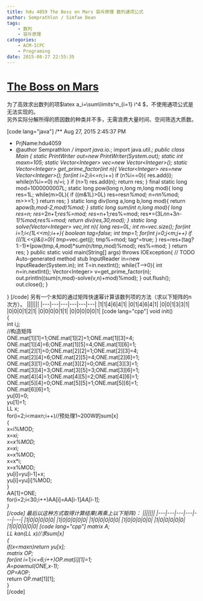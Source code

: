 ```yaml
---
title: hdu 4059 The Boss on Mars 容斥原理 数列通项公式
author: Semprathlon / Simfae Dean
tags:
	- 数列
	- 容斥原理
categories:
	- ACM-ICPC
	- Programing
date: 2015-08-27 22:55:35
---
```

[The Boss on Mars](http://acm.hdu.edu.cn/showproblem.php?pid=4059)
====
为了高效求出数列的项$latex a_i=\sum\limits^n_{i=1} i^4 $，不使用通项公式是无法实现的。    
另外实际分解所得的质因数的种类并不多，无需浪费大量时间、空间筛选大质数。   

[code lang="java"]
/** Aug 27, 2015 2:45:37 PM
 * PrjName:hdu4059
 * @author Semprathlon
 */
import java.io.*;
import java.util.*;
public class Main {
    static PrintWriter out=new PrintWriter(System.out);
    static int maxn=105;
    static Vector&lt;Integer&gt; vec=new Vector&lt;Integer&gt;();
    static Vector&lt;Integer&gt; get_prime_factor(int n){
        Vector&lt;Integer&gt; res=new Vector&lt;Integer&gt;();
        for(int i=2;i*i&lt;=n;i++)
            if (n%i==0){
                res.add(i);
                while(n%i==0)
                    n/=i;
            }
        if (n&gt;1) res.add(n);
        return res;
    }
    final static long mod=1000000007L;
    static long pow(long n,long m,long mod){
        long res=1L;
        while(m&gt;0L){
            if ((m&amp;1L)&gt;0L) res=res*n%mod;
            n=n*n%mod;
            m&gt;&gt;=1;
        }
        return res;
    }
    static long div(long a,long b,long mod){
        return a*pow(b,mod-2,mod)%mod;
    }
    static long sum(int n,long mod){
        long res=n;
        res*=2*n+1;res%=mod;
        res*=n+1;res%=mod;
        res*=(3L*n*n+3*n-1)%mod;res%=mod;
        return div(res,30,mod);
    }
    static long solve(Vector&lt;Integer&gt; vec,int n){
        long res=0L;
        int m=vec.size();
        for(int i=1;i&lt;(1L&lt;&lt;m);i++){
            boolean tag=false;
            int tmp=1;
            for(int j=0;j&lt;m;j++)
                if (((1L&lt;&lt;j)&amp;i)&gt;0){
                    tmp*=vec.get(j);
                    tmp%=mod;
                    tag^=true;
                }
            res=res+(tag?1:-1)*(pow(tmp,4,mod)*sum(n/tmp,mod)%mod);
            res%=mod;
        }
        return res;
    }
    public static void main(String[] args) throws IOException{
        // TODO Auto-generated method stub
        InputReader in=new InputReader(System.in);
        int T=in.nextInt();
        while(T--&gt;0){
            int n=in.nextInt();
            Vector&lt;Integer&gt; v=get_prime_factor(n);
            out.println((sum(n,mod)-solve(v,n)+mod)%mod);
        }
        out.flush();
        out.close();
    }

}
[/code]
另有一个未知的通过矩阵快速幂计算该数列项的方法（求以下矩阵的n次方）。
|||||||
|---|---|---|---|---|---|
|1|1|4|6|4|1|
|0|1|4|6|4|1|
|0|0|1|3|3|1|
|0|0|0|1|2|1|
|0|0|0|0|1|1|
|0|0|0|0|0|1|
[code lang="cpp"]
void init()  
{  
    int i,j;  
    //构造矩阵  
    ONE.mat[1][1]=1;ONE.mat[1][2]=1;ONE.mat[1][3]=4;  
    ONE.mat[1][4]=6;ONE.mat[1][5]=4;ONE.mat[1][6]=1;  
    ONE.mat[2][1]=0;ONE.mat[2][2]=1;ONE.mat[2][3]=4;  
    ONE.mat[2][4]=6;ONE.mat[2][5]=4;ONE.mat[2][6]=1;  
    ONE.mat[3][1]=0;ONE.mat[3][2]=0;ONE.mat[3][3]=1;  
    ONE.mat[3][4]=3;ONE.mat[3][5]=3;ONE.mat[3][6]=1;  
    ONE.mat[4][4]=1;ONE.mat[4][5]=2;ONE.mat[4][6]=1;  
    ONE.mat[5][4]=0;ONE.mat[5][5]=1;ONE.mat[5][6]=1;  
    ONE.mat[6][6]=1;  
    yu[0]=0;  
    yu[1]=1;  
    LL x;  
    for(i=2;i&lt;maxn;i++)//预处理1~200W的sum[x]  
    {  
        x=i%MOD;  
        x=x*i;  
        x=x%MOD;  
        x=x*i;  
        x=x%MOD;  
        x=x*i;  
        x=x%MOD;  
        yu[i]=yu[i-1]+x;  
        yu[i]=yu[i]%MOD;  
    }  
    AA[1]=ONE;  
    for(i=2;i&lt;30;i++)AA[i]=AA[i-1]*AA[i-1];  
}  
[/code]
最后以这种方式取得计算结果(再乘上以下矩阵)：
|||||||
|---|---|---|---|---|---|
|1|0|0|0|0|0|
|1|0|0|0|0|0|
|1|0|0|0|0|0|
|1|0|0|0|0|0|
|1|0|0|0|0|0|
|1|0|0|0|0|0|
[code lang="cpp"]
matrix A;  
LL kan(LL x)//求sum[x]  
{  
    if(x&lt;maxn)return yu[x];  
    matrix OP;  
    for(int i=1;i&lt;=6;i++)OP.mat[i][1]=1;  
    A=powmul(ONE,x-1);  
    OP=A*OP;  
    return OP.mat[1][1];  
}  
[/code]